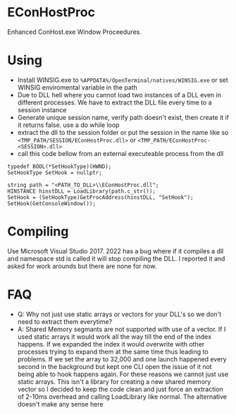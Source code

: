 # EConHostProc
 Enhanced ConHost.exe Window Proceedures.  
 
# Using
* Install WINSIG.exe to `%APPDATA%/OpenTerminal/natives/WINSIG.exe` or set WINSIG enviromental variable in the path
* Due to DLL hell where you cannot load two instances of a DLL even in different processes. We have to extract the DLL file every time to a session instance
* Generate unique session name, verify path doesn't exist, then create it if it returns false. use a do while loop
* extract the dll to the session folder or put the session in the name like so `<TMP_PATH/SESSION/EConHostProc.dll>` or `<TMP_PATH/EConHostProc-<SESSION>.dll>`
* call this code bellow from an external executeable process from the dll
```
typedef BOOL(*SetHookType)(HWND);
SetHookType SetHook = nullptr;

string path = "<PATH_TO_DLL>\\EConHostProc.dll";
HINSTANCE hinstDLL = LoadLibrary(path.c_str());
SetHook = (SetHookType)GetProcAddress(hinstDLL, "SetHook");
SetHook(GetConsoleWindow());
```

# Compiling
Use Microsoft Visual Studio 2017. 2022 has a bug where if it compiles a dll and namespace std is called it will stop compiling the DLL. I reported it and asked for work arounds but there are none for now.

# FAQ
* Q: Why not just use static arrays or vectors for your DLL's so we don't need to extract them everytime?
* A: Shared Memory segmants are not supported with use of a vector. If I used static arrays it would work all the way till the end of the index happens. If we expanded the index it would overwrite with other processes trying to expand them at the same time thus leading to problems. If we set the array to 32,000 and one launch happened every second in the background but kept one CLI open the issue of it not being able to hook happens again. For these reasons we cannot just use static arrays. This isn't a library for creating a new shared memory vector so I decided to keep the code clean and just force an extraction of 2-10ms overhead and calling LoadLibrary like normal. The alternative doesn't make any sense here
